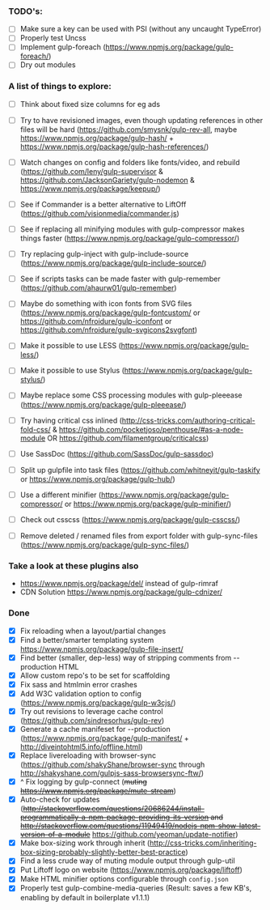### TODO's:

  - [ ] Make sure a key can be used with PSI (without any uncaught TypeError)
  - [ ] Properly test Uncss
  - [ ] Implement gulp-foreach (https://www.npmjs.org/package/gulp-foreach/)
  - [ ] Dry out modules

### A list of things to explore:

  - [ ] Think about fixed size columns for eg ads
  - [ ] Try to have revisioned images, even though updating references in other files will be hard (https://github.com/smysnk/gulp-rev-all, maybe https://www.npmjs.org/package/gulp-hash/ + https://www.npmjs.org/package/gulp-hash-references/)
  - [ ] Watch changes on config and folders like fonts/video, and rebuild (https://github.com/leny/gulp-supervisor & https://github.com/JacksonGariety/gulp-nodemon & https://www.npmjs.org/package/keepup/)
  - [ ] See if Commander is a better alternative to LiftOff (https://github.com/visionmedia/commander.js)
  - [ ] See if replacing all minifying modules with gulp-compressor makes things faster (https://www.npmjs.org/package/gulp-compressor/)
  - [ ] Try replacing gulp-inject with gulp-include-source (https://www.npmjs.org/package/gulp-include-source/)
  - [ ] See if scripts tasks can be made faster with gulp-remember (https://github.com/ahaurw01/gulp-remember)
  - [ ] Maybe do something with icon fonts from SVG files (https://www.npmjs.org/package/gulp-fontcustom/ or https://github.com/nfroidure/gulp-iconfont or https://github.com/nfroidure/gulp-svgicons2svgfont)
  - [ ] Make it possible to use LESS (https://www.npmjs.org/package/gulp-less/)
  - [ ] Make it possible to use Stylus (https://www.npmjs.org/package/gulp-stylus/)
  - [ ] Maybe replace some CSS processing modules with gulp-pleeease (https://www.npmjs.org/package/gulp-pleeease/)
  - [ ] Try having critical css inlined (http://css-tricks.com/authoring-critical-fold-css/ & https://github.com/pocketjoso/penthouse/#as-a-node-module OR https://github.com/filamentgroup/criticalcss)
  - [ ] Use SassDoc (https://github.com/SassDoc/gulp-sassdoc)
  - [ ] Split up gulpfile into task files (https://github.com/whitneyit/gulp-taskify or https://www.npmjs.org/package/gulp-hub/)
  - [ ] Use a different minifier (https://www.npmjs.org/package/gulp-compressor/ or https://www.npmjs.org/package/gulp-minifier/)
  - [ ] Check out csscss (https://www.npmjs.org/package/gulp-csscss/)
  - [ ] Remove deleted / renamed files from export folder with gulp-sync-files (https://www.npmjs.org/package/gulp-sync-files/)


  ### Take a look at these plugins also

  - https://www.npmjs.org/package/del/ instead of gulp-rimraf
  - CDN Solution https://www.npmjs.org/package/gulp-cdnizer/

### Done

  - [x] Fix reloading when a layout/partial changes
  - [x] Find a better/smarter templating system https://www.npmjs.org/package/gulp-file-insert/
  - [x] Find better (smaller, dep-less) way of stripping comments from --production HTML
  - [x] Allow custom repo's to be set for scaffolding
  - [x] Fix sass and htmlmin error crashes
  - [x] Add W3C validation option to config (https://www.npmjs.org/package/gulp-w3cjs/)
  - [x] Try out revisions to leverage cache control (https://github.com/sindresorhus/gulp-rev)
  - [x] Generate a cache manifeset for --production (https://www.npmjs.org/package/gulp-manifest/ + http://diveintohtml5.info/offline.html)
  - [x] Replace livereloading with browser-sync (https://github.com/shakyShane/browser-sync through http://shakyshane.com/gulpjs-sass-browsersync-ftw/)
  - [x] ^ Fix logging by gulp-connect (~~muting https://www.npmjs.org/package/mute-stream~~)
  - [x] Auto-check for updates (~~http://stackoverflow.com/questions/20686244/install-programmatically-a-npm-package-providing-its-version and http://stackoverflow.com/questions/11949419/nodejs-npm-show-latest-version-of-a-module~~ https://github.com/yeoman/update-notifier)
  - [x] Make box-sizing work through inherit (http://css-tricks.com/inheriting-box-sizing-probably-slightly-better-best-practice)
  - [x] Find a less crude way of muting module output through gulp-util
  - [x] Put Liftoff logo on website (https://www.npmjs.org/package/liftoff)
  - [x] Make HTML minifier options configurable through `config.json`
  - [x] Properly test gulp-combine-media-queries (Result: saves a few KB's, enabling by default in boilerplate v1.1.1)
